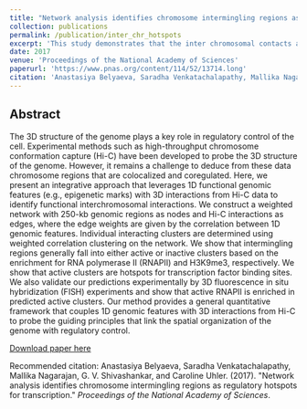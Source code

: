 ```yaml
---
title: "Network analysis identifies chromosome intermingling regions as regulatory hotspots for transcription."
collection: publications
permalink: /publication/inter_chr_hotspots
excerpt: 'This study demonstrates that the inter chromosomal contacts are crucial elements of transcription regulation.'
date: 2017
venue: 'Proceedings of the National Academy of Sciences'
paperurl: 'https://www.pnas.org/content/114/52/13714.long'
citation: 'Anastasiya Belyaeva, Saradha Venkatachalapathy, Mallika Nagarajan, G. V. Shivashankar, and Caroline Uhler. (2017). &quot;Network analysis identifies chromosome intermingling regions as regulatory hotspots for transcription.&quot; <i>Proceedings of the National Academy of Sciences</i>.'
---
```


## Abstract
The 3D structure of the genome plays a key role in regulatory control of the cell. Experimental methods such as high-throughput chromosome conformation capture (Hi-C) have been developed to probe the 3D structure of the genome. However, it remains a challenge to deduce from these data chromosome regions that are colocalized and coregulated. Here, we present an integrative approach that leverages 1D functional genomic features (e.g., epigenetic marks) with 3D interactions from Hi-C data to identify functional interchromosomal interactions. We construct a weighted network with 250-kb genomic regions as nodes and Hi-C interactions as edges, where the edge weights are given by the correlation between 1D genomic features. Individual interacting clusters are determined using weighted correlation clustering on the network. We show that intermingling regions generally fall into either active or inactive clusters based on the enrichment for RNA polymerase II (RNAPII) and H3K9me3, respectively. We show that active clusters are hotspots for transcription factor binding sites. We also validate our predictions experimentally by 3D fluorescence in situ hybridization (FISH) experiments and show that active RNAPII is enriched in predicted active clusters. Our method provides a general quantitative framework that couples 1D genomic features with 3D interactions from Hi-C to probe the guiding principles that link the spatial organization of the genome with regulatory control.

[Download paper here](https://www.pnas.org/content/114/52/13714.long)

Recommended citation: Anastasiya Belyaeva, Saradha Venkatachalapathy, Mallika Nagarajan, G. V. Shivashankar, and Caroline Uhler. (2017). &quot;Network analysis identifies chromosome intermingling regions as regulatory hotspots for transcription.&quot; <i>Proceedings of the National Academy of Sciences</i>.
